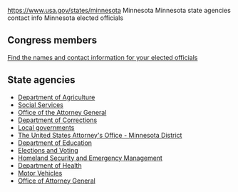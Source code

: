 

https://www.usa.gov/states/minnesota
Minnesota
Minnesota state agencies contact info
Minnesota elected officials

Congress members
----------------

[Find the names and contact information for your elected officials](https://www.usa.gov/elected-officials)

State agencies
--------------

* [Department of Agriculture](https://www.mda.state.mn.us/)
* [Social Services](https://mn.gov/portal/residents/social-services.jsp)
* [Office of the Attorney General](https://www.ag.state.mn.us/default.asp)
* [Department of Corrections](https://mn.gov/doc/)
* [Local governments](https://mn.gov/portal/government/local/)
* [The United States Attorney's Office - Minnesota District](https://www.justice.gov/usao/mn/)
* [Department of Education](https://education.mn.gov/MDE/index.htm)
* [Elections and Voting](https://www.sos.state.mn.us/elections-voting/)
* [Homeland Security and Emergency Management](https://www.dps.mn.gov/divisions/hsem/Pages/default.aspx)
* [Department of Health](https://www.health.state.mn.us/)
* [Motor Vehicles](https://onlineservices.dps.mn.gov/EServices/_/)
* [Office of Attorney General](https://www.ag.state.mn.us/)
